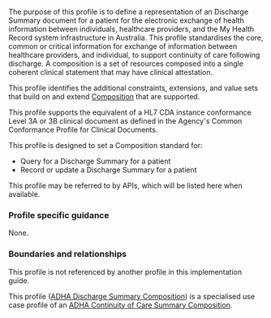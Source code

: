 The purpose of this profile is to define a representation of an Discharge Summary document for a patient for the electronic exchange of health information between individuals, healthcare providers, and the My Health Record system infrastructure in Australia. This profile standardises the core, common or critical information for exchange of information between healthcare providers, and individual, to support continuity of care following discharge. A composition is a set of resources composed into a single coherent clinical statement that may have clinical attestation.

This profile identifies the additional constraints, extensions, and value sets that build on and extend [Composition](http://hl7.org/fhir/R4/composition.html) that are supported. 

This profile supports the equivalent of a HL7 CDA instance conformance Level 3A or 3B clinical document as defined in the Agency's Common Conformance Profile for Clinical Documents.

This profile is designed to set a Composition standard for:
* Query for a Discharge Summary for a patient
* Record or update a Discharge Summary for a patient

This profile may be referred to by APIs, which will be listed here when available.


### Profile specific guidance
None.



### Boundaries and relationships
This profile is not referenced by another profile in this implementation guide.  

This profile ([ADHA Discharge Summary Composition](StructureDefinition-dh-composition-ds-1.html)) is a specialised use case profile of an [ADHA Continuity of Care Summary Composition](StructureDefinition-dh-composition-cocs-1.html).

